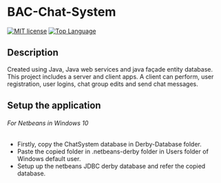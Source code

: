# BAC-Chat-System
[![MIT license](https://img.shields.io/badge/license-MIT-blue.svg)](https://github.com/LordDraagonLive/BAC-Chat-System/blob/master/LICENSE)
[![Top Language](https://img.shields.io/github/languages/top/badges/shields.svg)]()

## Description
Created using Java, Java web services and java façade entity database. This project includes a server and client apps. A client can perform, user registration, user logins, chat group edits and send chat messages. 

## Setup the application
###### For Netbeans in Windows 10
- Firstly, copy the ChatSystem database in Derby-Database folder.
- Paste the copied folder in .netbeans-derby folder in Users folder of Windows default user.
- Setup up the netbeans JDBC derby database and refer the copied database.